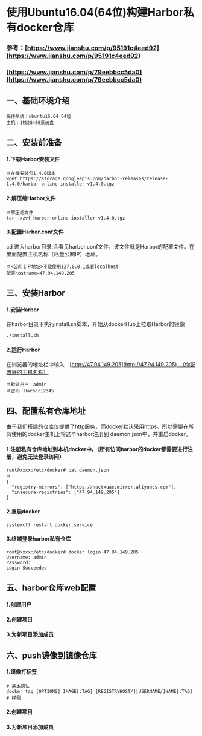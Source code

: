 # 使用Ubuntu16.04\(64位\)构建Harbor私有docker仓库

### 参考：[https://www.jianshu.com/p/95191c4eed92](https://www.jianshu.com/p/95191c4eed92)

### [https://www.jianshu.com/p/79eebbcc5da0](https://www.jianshu.com/p/79eebbcc5da0)

## 一、基础环境介绍

```
操作系统：ubuntu16.04 64位
主机：1核2G40G系统盘
```

## 二、安装前准备

#### 1.下载Harbor安装文件

```
＃在线安装包1.4.0版本
wget https://storage.googleapis.com/harbor-releases/release-1.4.0/harbor-online-installer-v1.4.0.tgz
```

#### 2.解压缩Harbor文件

```
＃解压缩文件
tar -xzvf harbor-online-installer-v1.4.0.tgz
```

#### 3.配置Harbor.conf文件

cd 进入harbor目录,会看见harbor.conf文件，该文件就是Harbor的配置文件。在里面配置主机名称（尽量公网IP）地址。

```
＃<公网ＩＰ地址>不能使用127.0.0.1或者localhost
配置hostname=47.94.149.205
```

## 三、安装Harbor

#### 1.安装Harbor

在harbor目录下执行install.sh脚本，开始从dockerHub上拉取Harbor的镜像

```
./install.sh
```

#### 2.运行Harbor

在浏览器的地址栏中输入　[http://47.94.149.205](http://47.94.149.205)　（你配置好的主机名称）

```
＃默认用户：admin
＃密码：Harbor12345
```

## 四、配置私有仓库地址

由于我们搭建的仓库仅提供了http服务，而docker默认采用https。所以需要在所有使用的docker主机上将这个harbor注册到 daemon.json中，并重启docker。

#### 1.注册私有仓库地址到本机docker中。（所有访问harbor的docker都需要进行注册，避免无法登录访问）

```
root@xxxx:/etc/docker# cat daemon.json 
＃
{
  "registry-mirrors": ["https://nactxuae.mirror.aliyuncs.com"],
  "insecure-registries": ["47.94.149.205"]
}
```

#### 2.重启docker

```
systemctl restart docker.service
```

#### 3.终端登录harbor私有仓库

```
root@xxxx:/etc/docker# docker login 47.94.149.205
Username: admin
Password: 
Login Succeeded
```

## 五、harbor仓库web配置

#### 1.创建用户

#### 2.创建项目

#### 3.为新项目添加成员

## 六、push镜像到镜像仓库

#### 1.镜像打标签

```
# 基本语法
docker tag [OPTIONS] IMAGE[:TAG] [REGISTRYHOST/][USERNAME/]NAME[:TAG]
# 样例

```

#### 2.创建项目

#### 3.为新项目添加成员







